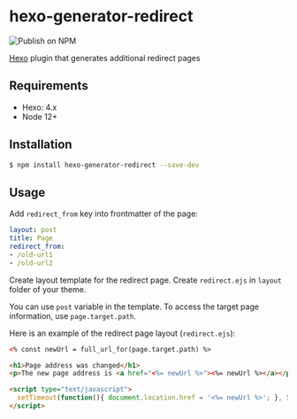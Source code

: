 # hexo-generator-redirect

![Publish on NPM](https://github.com/sergeyzwezdin/hexo-generator-redirect/workflows/Publish%20on%20NPM/badge.svg?branch=master)

[Hexo](https://hexo.io/) plugin that generates additional redirect pages

## Requirements
- Hexo: 4.x
- Node 12+

## Installation

```bash
$ npm install hexo-generator-redirect --save-dev
```

## Usage

Add `redirect_from` key into frontmatter of the page:

```yaml
layout: post
title: Page
redirect_from:
- /old-url1
- /old-url2
```

Create layout template for the redirect page. Create `redirect.ejs` in `layout` folder of your theme.

You can use `post` variable in the template. To access the target page information, use `page.target.path`.

Here is an example of the redirect page layout (`redirect.ejs`):

```html
<% const newUrl = full_url_for(page.target.path) %>

<h1>Page address was changed</h1>
<p>The new page address is <a href="<%= newUrl %>"><%= newUrl %></a></p>

<script type="text/javascript">
  setTimeout(function(){ document.location.href = '<%= newUrl %>'; }, 5000);
</script>
```
